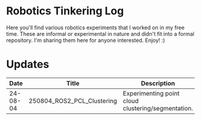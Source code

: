 # Robotics Tinkering Log
Here you'll find various robotics experiments that I worked on in my free time. These are informal or experimental in nature and didn't fit into a formal repository. I'm sharing them here for anyone interested. Enjoy! :)

# Updates


|Date|Title|Description|
|-|-|-|
|24-08-04|250804_ROS2_PCL_Clustering|Experimenting point cloud clustering/segmentation.
